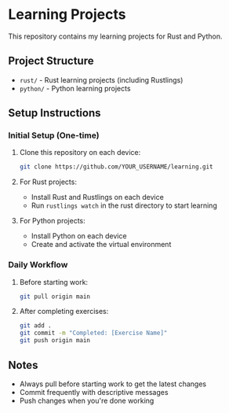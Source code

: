 # Learning Projects

This repository contains my learning projects for Rust and Python.

## Project Structure
- `rust/` - Rust learning projects (including Rustlings)
- `python/` - Python learning projects

## Setup Instructions

### Initial Setup (One-time)
1. Clone this repository on each device:
   ```bash
   git clone https://github.com/YOUR_USERNAME/learning.git
   ```

2. For Rust projects:
   - Install Rust and Rustlings on each device
   - Run `rustlings watch` in the rust directory to start learning

3. For Python projects:
   - Install Python on each device
   - Create and activate the virtual environment

### Daily Workflow
1. Before starting work:
   ```bash
   git pull origin main
   ```

2. After completing exercises:
   ```bash
   git add .
   git commit -m "Completed: [Exercise Name]"
   git push origin main
   ```

## Notes
- Always pull before starting work to get the latest changes
- Commit frequently with descriptive messages
- Push changes when you're done working 